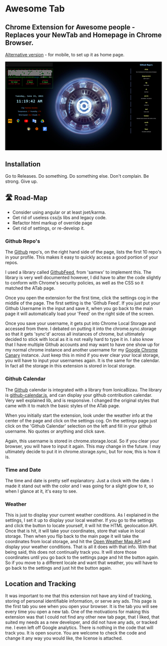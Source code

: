 
# Awesome Tab

## Chrome Extension for Awesome people - Replaces your NewTab and Homepage in Chrome Browser.

[Alternative version](https://a13ks3y.github.io/ATab/index.html) - for mobile, to set up it as home page.

![Screenshot](/img/screenshot.png)

## Installation

Go to Releases. Do something. Do something else. Don't complain. Be strong. Give up.


## 🛣 Road-Map
- Consider using angular or at least jset/karma.
- Get rid of useless css/js libs and legacy code.
- Refactor html markup of override page
- Get rid of settings, or re-develop it.




### Github Repo's

The [Github](https://www.github.com) repo's, on the right hand side of the page, lists the first 10 repo's in your profile. This makes it easy to quickly access a good portion of your repos.

I used a library called [GithubFeed](https://github.com/samwx/GithubFeed), from 'samwx' to implement this. The library is very well documented however, I did have to alter the code slightly to conform with Chrome's security policies, as well as the CSS so it matched the ATab page.

Once you open the extension for the first time, click the settings cog in the middle of the page. The first setting is the 'Github Feed'. If you just put your Github Username in the input and save it, when you go back to the main page it will automatically load your 'Feed' on the right side of the screen.

Once you save your username, it gets put into Chrome Local Storage and accessed from there. I debated on putting it into the chrome.sync.storage so that it gets 'sync'd' across all instances of chrome, but ultimately decided to stick with local as it is not really hard to type it in. I also know that I have multiple Github accounts and may want to have one show up for my normal chrome instance and another username for my [Google Chrome Canary](https://www.google.com/chrome/canary/) instance. Just keep this in mind if you ever clear your local storage, you will have to input your usernames again. It is the same for the calendar. In fact all the storage in this extension is stored in local storage.

### Github Calendar

The [Github](https://www.github.com) calendar is integrated with a library from IonicaBizau. The library is [github-calendar.js](https://github.com/IonicaBizau/github-calendar), and can display your github contribution calendar. Very well explained lib, and is responsive. I changed the original styles that came with it to match the basic styles of the ATab page.

When you initially start the extension, look under the weather info at the center of the page and click on the settings cog. On the settings page just click on the 'Github Calendar' selection on the left and fill in your github username. No quotes or anything and click save.

Again, this username is stored in chrome.storage.local. So if you clear your browser, you will have to input it again. This may change in the future. I may ultimately decide to put it in chrome.storage.sync, but for now, this is how it is.

### Time and Date

The time and date is pretty self explanatory. Just a clock with the date. I made it stand out with the color and I was going for a slight glow to it, so when I glance at it, it's easy to see.

### Weather

This is just to display your current weather conditions. As I explained in the settings, I set it up to display your local weather. If you go to the settings and click the button to locate yourself, it will hit the HTML geolocation API. Once that is hit, it will take your coordinates, store that value in local storage. Then when you flip back to the main page it will take the coordinates from local storage, and hit the [Open Weather Map API](https://openweathermap.org/api) and display your weather conditions. That is all it does with that info. With that being said, this does not continually track you. It will store those coordinates until you go back to the settings page and hit the button again. So if you move to a different locale and want that weather, you will have to go back to the settings and just hit the button again.

## Location and Tracking

It was important to me that this extension not have any kind of tracking, storing of personal identifiable information, or serve any ads. This page is the first tab you see when you open your browser. It is the tab you will see every time you open a new tab. One of the motivations for making this extension was that I could not find any other new tab page, that I liked, that suited my needs as a new developer, and did not have any ads, or tracked me. I even left off Google analytics. There is nothing in the code that will track you. It is open source. You are welcome to check the code and change it any way you would like, the license is attached.
